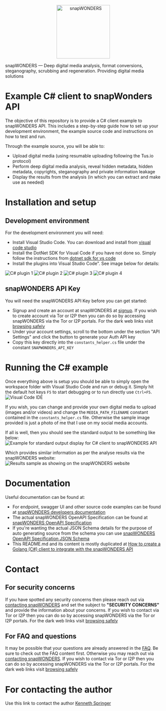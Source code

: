 <p align="center">
    <a href="https://www.snapwonders.com/" target="_blank">
        <img src="https://snapwonders.com/img/logo/snap-wonders-logo-big.png" width="172" alt="snapWONDERS" />
    </a>
</p>

snapWONDERS — Deep digital media analysis, format conversions, steganography, scrubbing and regeneration. Providing digital media solutions


# Example C# client to snapWonders API
The objective of this repository is to provide a C# client example to snapWONDERS API. This includes a step-by-step
guide how to set up your development environment, the example source code and instructions on how to test and run.

Through the example source, you will be able to:
* Upload digital media (using resumable uploading following the Tus.io protocol)
* Perform deep digital media analysis, reveal hidden metadata, hidden metadata, copyrights, steganography and private information leakage
* Display the results from the analysis (in which you can extract and make use as needed)


# Installation and setup

## Development environment
For the development environment you will need:
* Install Visual Studio Code. You can download and install from [visual code studio](https://code.visualstudio.com/download)
* Install the DotNet SDK for Visual Code if you have not done so. Simply follow the instructions from [dotnet sdk for vs code](https://dotnet.microsoft.com/en-us/download/dotnet/sdk-for-vs-code)
* Install the plugins into Visual Studio Code". See image below for details:
<img src="https://storage.snapwonders.com/cache/1/G1gwgTFvkh7BHZCbP6_8TKvni_D1MBCU.png?mark=snap-wonders-logo.png&markpos=bottom&marky=30&markalpha=30&s=f7633ad2abcb87aaa9135973fbbafb70" alt="C# plugin 1" />
<img src="https://storage.snapwonders.com/cache/1/jxUHk4epPYSAgXHJfD74pKV64bqkgwdG.png?mark=snap-wonders-logo.png&markpos=bottom&marky=30&markalpha=30&s=51c7251db32bff4f7ee7fdf44542983a" alt="C# plugin 2" />
<img src="https://storage.snapwonders.com/cache/1/igto3jbQgEHg_k0efbImnBLvhZrcGtSf.png?mark=snap-wonders-logo.png&markpos=bottom&marky=30&markalpha=30&s=39e6a65a91dd703b9a31c3f14bd242b2" alt="C# plugin 3" />
<img src="https://storage.snapwonders.com/cache/1/He4VTjh1NcS00a3V6yQLbfhKEAcb0BrB.png?mark=snap-wonders-logo.png&markpos=bottom&marky=30&markalpha=30&s=2f1c42f6897a78edad710ac8cf2bf505" alt="C# plugin 4" />

## snapWONDERS API Key
You will need the snapWONDERS API Key before you can get started:
* Signup and create an account at snapWONDERS at [signup](https://snapwonders.com/sign-up). If you wish to create account via Tor or I2P then you can do so by accessing snapWONDERS via the Tor or I2P portals. For the dark web links visit [browsing safely](https://snapwonders.com/browsing-safely)
* Under your account settings, scroll to the bottom under the section "API Settings" and click the button to generate your Auth API key
* Copy this key directly into the `constants_helper.cs` file under the constant `SNAPWONDERS_API_KEY`


# Running the C# example
Once everything above is setup you should be able to simply open the workspace folder with Visual Studio Code and run or debug it. Simply hit the default hot keys `F5` to start debugging or to run directly use `Ctrl+F5`.
<img src="https://storage.snapwonders.com/cache/1/mhVnv6PkU7zYJDVyxyWwtVsiSTt0MhCG.png?mark=snap-wonders-logo.png&markpos=bottom&marky=30&markalpha=30&s=8c732fa0bdce5b38c6945b31c9e885f4" alt="Visual Code IDE" />

If you wish, you can change and provide your own digital media to upload (images and/or videos) and change the `MEDIA_PATH_FILENAME` constant contained in the `constants_helper.cs` file. Otherwise the sample image provided is just a photo of me that I use on my social media accounts.

If all is well, then you should see the standard output to be something like below:
<img src="https://storage.snapwonders.com/cache/1/TN74EuRKv5KGxl9Ni-RV4jkgdUggAbEv.png?mark=snap-wonders-logo.png&markpos=bottom&marky=30&markalpha=30&s=f5ea246774a442756aa9b134a611a17f" alt="Example for standard output display for C# client to snapWONDERS API" />

Which provides similar information as per the analyse results via the snapWONDERS website:
<img src="https://storage.snapwonders.com/cache/1/wEqYS8DopFx1zqoFfAaAa12-58Eh6OCj.png?mark=snap-wonders-logo.png&markpos=bottom&marky=30&markalpha=30&s=9599795d1494b2bac7e4a2dc09a47967" alt="Results sample as showing on the snapWONDERS website" />

# Documentation
Useful documentation can be found at:
* For endpoint, swagger UI and other source code examples can be found at [snapWONDERS developers documentation](https://snapwonders.com/snapwonders-openapi-specification)
* The actual snapWONDERS OpenAPI Specification can be found at [snapWONDERS OpenAPI Specification](https://api.snapwonders.com/site/docs)
* If you're wanting the actual JSON Schema details for the purpose of auto generating source from the schema you can use [snapWONDERS OpenAPI Specification JSON Schema](https://api.snapwonders.com/site/json-schema)
* This README.md and its content is mostly duplicated at [How to create a Golang (C#) client to integrate with the snapWONDERS API](https://snapwonders.com/resources/how-to-create-a-golang-go-client-to-integrate-with-the-snapwonders-api)


# Contact

## For security concerns
If you have spotted any security concerns then please reach out via [contacting snapWONDERS](https://snapwonders.com/contact) and set the subject to **"SECURITY CONCERNS"** and provide the information about your concerns. If you wish to contact via Tor or I2P then you can do so by accessing snapWONDERS via the Tor or I2P portals. For the dark web links visit [browsing safely](https://snapwonders.com/browsing-safely)

## For FAQ and questions
It may be possible that your questions are already answered in the [FAQ](https://snapwonders.com/faq). Be sure to check out the FAQ content first. Otherwise you may reach out via [contacting snapWONDERS](https://snapwonders.com/contact). If you wish to contact via Tor or I2P then you can do so by accessing snapWONDERS via the Tor or I2P portals. For the dark web links visit [browsing safely](https://snapwonders.com/browsing-safely)

# For contacting the author
Use this link to contact the author [Kenneth Springer](https://kennethbspringer.au/)
